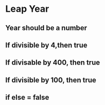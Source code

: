 # Leap Year

## Year should be a number

## If divisible by 4,then true

## If divisable by 400, then true

## If divisible by 100, then true

## if else = false
